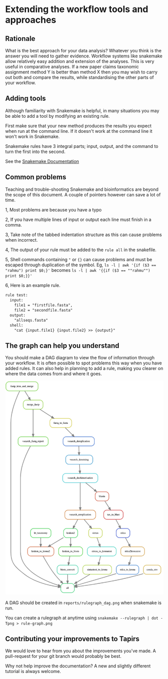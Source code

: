 # Extending the workflow tools and approaches

## Rationale

What is the best approach for your data analysis?  Whatever you think is the answer you will need to gather evidence. Workflow systems like snakemake allow relatively easy addition and extension of the analyses. This is very useful in comparative analyses. If a new paper claims taxonomic assignment method Y is better than method X then you may wish to carry out both and compare the results, while standardising the other parts of your workflow.

## Adding tools

Although familiarity with Snakemake is helpful, in many situations you may be able to add a tool by modifying an existing rule.

First make sure that your new method produces the results you expect when run at the command line. If it doesn't work at the command line it won't work in Snakemake.

Snakemake rules have 3 integral parts; input, output, and the command to turn the first into the second.

See the [Snakemake Documentation](https://snakemake.readthedocs.io/en/stable/#)

## Common problems

Teaching and trouble-shooting Snakemake and bioinformatics are beyond the scope of this document. A couple of pointers however can save a lot of time.

1, Most problems are because you have a typo

2, If you have multiple lines of input or output each line must finish in a comma.

3, Take note of the tabbed indentation structure as this can cause problems when incorrect.

4, The output of your rule must be added to the `rule all` in the snakefile.

5, Shell commands containing `"` or `{}` can cause problems and must be escaped through duplication of the symbol.
  Eg, `ls -l | awk '{if ($3 == "rahmu") print $0;}'`
  becomes
  `ls -l | awk '{{if ($3 == ""rahmu"") print $0;}}'`

6, Here is an example rule.

```
rule test:
  input:
    file1 = "firstfile.fasta",
    file2 = "secondfile.fasta"
  output:
    "allseqs.fasta"
  shell:
    "cat {input.file1} {input.file2} >> {output}"
```

## The graph can help you understand

You should make a DAG diagram to view the flow of information through your workflow. It is often possible to spot problems this way when you have added rules. It can also help in planning to add a rule, making you clearer on where the data comes from and where it goes.

![DAG](../images/dag.png)

A DAG should be created in `reports/rulegraph_dag.png` when snakemake is run.

You can create a rulegraph at anytime using `snakemake --rulegraph | dot -Tpng > rule-graph.png`

## Contributing your improvements to Tapirs

We would love to hear from you about the improvements you've made. A pull-request for your git branch would probably be best.

Why not help improve the documentation? A new and slightly different tutorial is always welcome.
